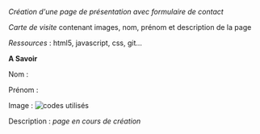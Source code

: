 _Création d'une page de présentation avec formulaire de contact_

*Carte de visite* contenant images, nom, prénom et description de la page

*Ressources* : html5, javascript, css, git...

__A Savoir__

Nom :

Prénom :

Image : ![codes utilisés](https://anthony-pilloud.fr/app/views/template/images/html5-css3-jquery.png)

Description : *page en cours de création*
